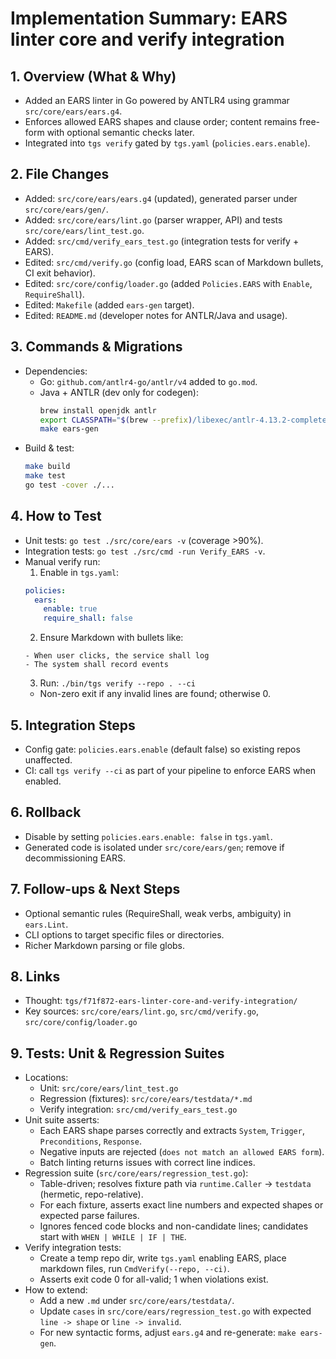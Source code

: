 # Implementation Summary: EARS linter core and verify integration

## 1. Overview (What & Why)
- Added an EARS linter in Go powered by ANTLR4 using grammar `src/core/ears/ears.g4`.
- Enforces allowed EARS shapes and clause order; content remains free-form with optional semantic checks later.
- Integrated into `tgs verify` gated by `tgs.yaml` (`policies.ears.enable`).

## 2. File Changes
- Added: `src/core/ears/ears.g4` (updated), generated parser under `src/core/ears/gen/`.
- Added: `src/core/ears/lint.go` (parser wrapper, API) and tests `src/core/ears/lint_test.go`.
- Added: `src/cmd/verify_ears_test.go` (integration tests for verify + EARS).
- Edited: `src/cmd/verify.go` (config load, EARS scan of Markdown bullets, CI exit behavior).
- Edited: `src/core/config/loader.go` (added `Policies.EARS` with `Enable`, `RequireShall`).
- Edited: `Makefile` (added `ears-gen` target).
- Edited: `README.md` (developer notes for ANTLR/Java and usage).

## 3. Commands & Migrations
- Dependencies:
  - Go: `github.com/antlr4-go/antlr/v4` added to `go.mod`.
  - Java + ANTLR (dev only for codegen):
    ```bash
    brew install openjdk antlr
    export CLASSPATH="$(brew --prefix)/libexec/antlr-4.13.2-complete.jar:$CLASSPATH"
    make ears-gen
    ```
- Build & test:
  ```bash
  make build
  make test
  go test -cover ./...
  ```

## 4. How to Test
- Unit tests: `go test ./src/core/ears -v` (coverage >90%).
- Integration tests: `go test ./src/cmd -run Verify_EARS -v`.
- Manual verify run:
  1) Enable in `tgs.yaml`:
  ```yaml
  policies:
    ears:
      enable: true
      require_shall: false
  ```
  2) Ensure Markdown with bullets like:
  ```
  - When user clicks, the service shall log
  - The system shall record events
  ```
  3) Run: `./bin/tgs verify --repo . --ci`
  - Non-zero exit if any invalid lines are found; otherwise 0.

## 5. Integration Steps
- Config gate: `policies.ears.enable` (default false) so existing repos unaffected.
- CI: call `tgs verify --ci` as part of your pipeline to enforce EARS when enabled.

## 6. Rollback
- Disable by setting `policies.ears.enable: false` in `tgs.yaml`.
- Generated code is isolated under `src/core/ears/gen`; remove if decommissioning EARS.

## 7. Follow-ups & Next Steps
- Optional semantic rules (RequireShall, weak verbs, ambiguity) in `ears.Lint`.
- CLI options to target specific files or directories.
- Richer Markdown parsing or file globs.

## 8. Links
- Thought: `tgs/f71f872-ears-linter-core-and-verify-integration/`
- Key sources: `src/core/ears/lint.go`, `src/cmd/verify.go`, `src/core/config/loader.go`

## 9. Tests: Unit & Regression Suites
- Locations:
  - Unit: `src/core/ears/lint_test.go`
  - Regression (fixtures): `src/core/ears/testdata/*.md`
  - Verify integration: `src/cmd/verify_ears_test.go`
- Unit suite asserts:
  - Each EARS shape parses correctly and extracts `System`, `Trigger`, `Preconditions`, `Response`.
  - Negative inputs are rejected (`does not match an allowed EARS form`).
  - Batch linting returns issues with correct line indices.
- Regression suite (`src/core/ears/regression_test.go`):
  - Table-driven; resolves fixture path via `runtime.Caller` → `testdata` (hermetic, repo-relative).
  - For each fixture, asserts exact line numbers and expected shapes or expected parse failures.
  - Ignores fenced code blocks and non-candidate lines; candidates start with `WHEN | WHILE | IF | THE`.
- Verify integration tests:
  - Create a temp repo dir, write `tgs.yaml` enabling EARS, place markdown files, run `CmdVerify(--repo, --ci)`.
  - Asserts exit code 0 for all-valid; 1 when violations exist.
- How to extend:
  - Add a new `.md` under `src/core/ears/testdata/`.
  - Update `cases` in `src/core/ears/regression_test.go` with expected `line -> shape` or `line -> invalid`.
  - For new syntactic forms, adjust `ears.g4` and re-generate: `make ears-gen`.
